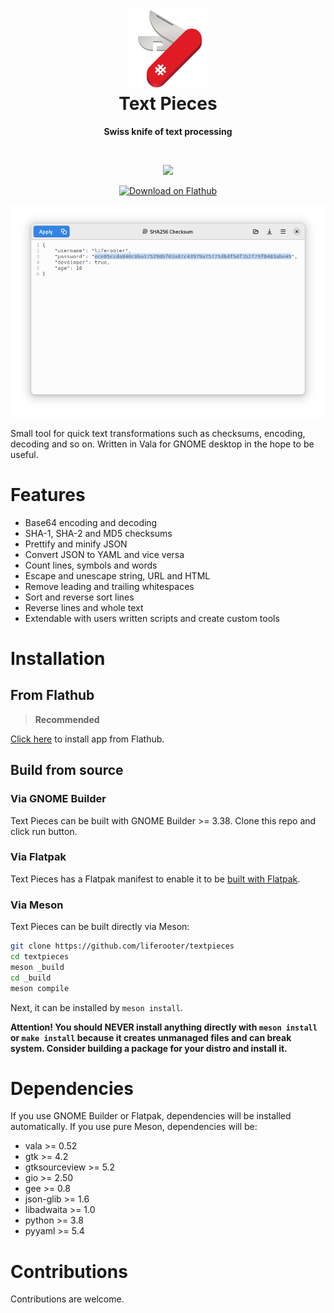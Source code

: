 <!--
SPDX-FileCopyrightText: 2021 Gleb Smirnov <glebsmirnov0708@gmail.com>

SPDX-License-Identifier: CC0-1.0
-->

<h1 align="center">
<img
    src="data/icons/com.github.liferooter.textpieces.svg" alt="Text Pieces"
    width="128"
    height="128"/><br/>
Text Pieces
</h1>

<p align="center"><strong>
Swiss knife of text processing
</strong></p>

<br/>

<p align="center">
<a href="https://stopthemingmy.app">
    <img width="200" src="https://stopthemingmy.app/badge.svg"/>
</a>
</p>

<p align="center">
<a href="https://flathub.org/apps/details/com.github.liferooter.textpieces">
    <img width="200" src="https://flathub.org/assets/badges/flathub-badge-en.png" alt="Download on Flathub">
</a>
</p>

<p align="center">
    <img alt="Screenshot" src="screenshots/screenshot.png"/>
</p>


Small tool for quick text transformations such as checksums, encoding, decoding and so on. Written in Vala for GNOME desktop in the hope to be useful.

# Features
- Base64 encoding and decoding
- SHA-1, SHA-2 and MD5 checksums
- Prettify and minify JSON
- Convert JSON to YAML and vice versa
- Count lines, symbols and words
- Escape and unescape string, URL and HTML
- Remove leading and trailing whitespaces
- Sort and reverse sort lines
- Reverse lines and whole text
- Extendable with users written scripts and create custom tools

# Installation

## From Flathub
> **Recommended**

<a href="https://flathub.org/apps/details/com.github.liferooter.textpieces">Click here</a> to install app from Flathub.

## Build from source
### Via GNOME Builder
Text Pieces can be built with GNOME Builder >= 3.38. Clone this repo and click run button.
### Via Flatpak
Text Pieces has a Flatpak manifest to enable it to be <a href="https://docs.flatpak.org/en/latest/building-introduction.html">built with Flatpak</a>.
### Via Meson
Text Pieces can be built directly via Meson:
```bash
git clone https://github.com/liferooter/textpieces
cd textpieces
meson _build
cd _build
meson compile
```
Next, it can be installed by `meson install`.

**Attention! You should NEVER install anything directly with `meson install` or `make install` because it creates unmanaged files and can break system. Consider building a package for your distro and install it.**

# Dependencies
If you use GNOME Builder or Flatpak, dependencies will be installed automatically. If you use pure Meson, dependencies will be:
- vala >= 0.52
- gtk >= 4.2
- gtksourceview >= 5.2
- gio >= 2.50
- gee >= 0.8
- json-glib >= 1.6
- libadwaita >= 1.0
- python >= 3.8
- pyyaml >= 5.4

# Contributions
Contributions are welcome.
